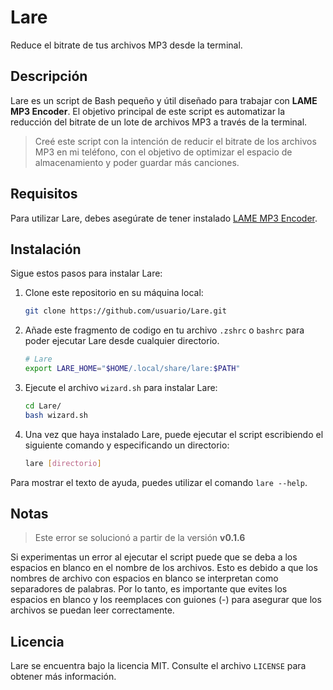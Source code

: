 # Lare
Reduce el bitrate de tus archivos MP3 desde la terminal.

## Descripción
Lare es un script de Bash pequeño y útil diseñado para trabajar con **LAME MP3 Encoder**. El objetivo principal de este script es automatizar la reducción del bitrate de un lote de archivos MP3 a través de la terminal.

> Creé este script con la intención de reducir el bitrate de los archivos MP3 en mi teléfono, con el objetivo de optimizar el espacio de almacenamiento y poder guardar más canciones.

## Requisitos
Para utilizar Lare, debes asegúrate de tener instalado [LAME MP3 Encoder](https://lame.sourceforge.io/).

## Instalación
Sigue estos pasos para instalar Lare:

1. Clone este repositorio en su máquina local:
   ```sh
   git clone https://github.com/usuario/Lare.git
   ```
2. Añade este fragmento de codigo en tu archivo `.zshrc` o `bashrc` para poder ejecutar Lare desde cualquier directorio.
   ```sh
   # Lare
   export LARE_HOME="$HOME/.local/share/lare:$PATH"
   ```

3.  Ejecute el archivo `wizard.sh` para instalar Lare:
    ```sh
    cd Lare/
    bash wizard.sh
    ```

4. Una vez que haya instalado Lare, puede ejecutar el script escribiendo el siguiente comando y especificando un directorio:
    ```sh
    lare [directorio]
    ```

Para mostrar el texto de ayuda, puedes utilizar el comando `lare --help`.

## Notas

> Este error se solucionó a partir de la versión **v0.1.6**

Si experimentas un error al ejecutar el script puede que se deba a los espacios en blanco en el nombre de los archivos. Esto es debido a que los nombres de archivo con espacios en blanco se interpretan como separadores de palabras.
Por lo tanto, es importante que evites los espacios en blanco y los reemplaces con guiones (-) para asegurar que los archivos se puedan leer correctamente.

## Licencia

Lare se encuentra bajo la licencia MIT. Consulte el archivo `LICENSE` para obtener más información.
